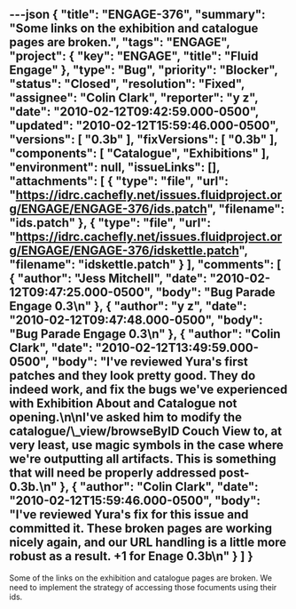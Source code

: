 ---json
{
  "title": "ENGAGE-376",
  "summary": "Some links on the exhibition and catalogue pages are broken.",
  "tags": "ENGAGE",
  "project": {
    "key": "ENGAGE",
    "title": "Fluid Engage"
  },
  "type": "Bug",
  "priority": "Blocker",
  "status": "Closed",
  "resolution": "Fixed",
  "assignee": "Colin Clark",
  "reporter": "y z",
  "date": "2010-02-12T09:42:59.000-0500",
  "updated": "2010-02-12T15:59:46.000-0500",
  "versions": [
    "0.3b"
  ],
  "fixVersions": [
    "0.3b"
  ],
  "components": [
    "Catalogue",
    "Exhibitions"
  ],
  "environment": null,
  "issueLinks": [],
  "attachments": [
    {
      "type": "file",
      "url": "https://idrc.cachefly.net/issues.fluidproject.org/ENGAGE/ENGAGE-376/ids.patch",
      "filename": "ids.patch"
    },
    {
      "type": "file",
      "url": "https://idrc.cachefly.net/issues.fluidproject.org/ENGAGE/ENGAGE-376/idskettle.patch",
      "filename": "idskettle.patch"
    }
  ],
  "comments": [
    {
      "author": "Jess Mitchell",
      "date": "2010-02-12T09:47:25.000-0500",
      "body": "Bug Parade Engage 0.3\n"
    },
    {
      "author": "y z",
      "date": "2010-02-12T09:47:48.000-0500",
      "body": "Bug Parade Engage 0.3\n"
    },
    {
      "author": "Colin Clark",
      "date": "2010-02-12T13:49:59.000-0500",
      "body": "I've reviewed Yura's first patches and they look pretty good. They do indeed work, and fix the bugs we've experienced with Exhibition About and Catalogue not opening.\n\nI've asked him to modify the catalogue/\\_view/browseByID Couch View to, at very least, use magic symbols in the case where we're outputting all artifacts. This is something that will need be properly addressed post-0.3b.\n"
    },
    {
      "author": "Colin Clark",
      "date": "2010-02-12T15:59:46.000-0500",
      "body": "I've reviewed Yura's fix for this issue and committed it. These broken pages are working nicely again, and our URL handling is a little more robust as a result. +1 for Enage 0.3b\n"
    }
  ]
}
---
Some of the links on the exhibition and catalogue pages are broken. We need to implement the strategy of accessing those focuments using their ids.

        
